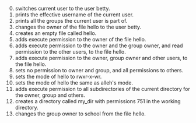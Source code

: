 0. switches current user to the user betty.
1. prints the effective username of the current user.
2. prints all the groups the current user is part of.
3. changes the owner of the file hello to the user betty.
4. creates an empty file called hello.
5. adds execute permission to the owner of the file hello.
6. adds execute permission to the owner and the group owner, and read permission to the other users, to the file hello.
7. adds execute permission to the owner, group owner and other users, to the file hello.
8. sets no permission to owner and group, and all permissions to others.
9. sets the mode of hello to rwxr-x-wr.
10. sets the mode of hello the same as alleh's mode.
11. adds execute permission to all subdirectories of the current directory for the owner, group and others.
12. creates a directory called my_dir with permissions 751 in the working directory.
13. changes the group owner to school from the file hello.
